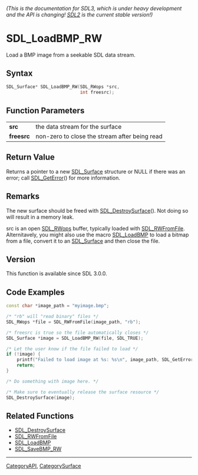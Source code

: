 ###### (This is the documentation for SDL3, which is under heavy development and the API is changing! [SDL2](https://wiki.libsdl.org/SDL2/) is the current stable version!)
# SDL_LoadBMP_RW

Load a BMP image from a seekable SDL data stream.

## Syntax

```c
SDL_Surface* SDL_LoadBMP_RW(SDL_RWops *src,
                            int freesrc);

```

## Function Parameters

|                 |                                               |
| --------------- | --------------------------------------------- |
| **src**         | the data stream for the surface               |
| **freesrc**     | non-zero to close the stream after being read |

## Return Value

Returns a pointer to a new [SDL_Surface](SDL_Surface) structure or NULL if
there was an error; call [SDL_GetError](SDL_GetError)() for more
information.

## Remarks

The new surface should be freed with
[SDL_DestroySurface](SDL_DestroySurface)(). Not doing so will result in a
memory leak.

src is an open [SDL_RWops](SDL_RWops) buffer, typically loaded with
[SDL_RWFromFile](SDL_RWFromFile). Alternitavely, you might also use the
macro [SDL_LoadBMP](SDL_LoadBMP) to load a bitmap from a file, convert it
to an [SDL_Surface](SDL_Surface) and then close the file.

## Version

This function is available since SDL 3.0.0.

## Code Examples

```c++
const char *image_path = "myimage.bmp";

/* "rb" will "read binary" files */
SDL_RWops *file = SDL_RWFromFile(image_path, "rb");

/* freesrc is true so the file automatically closes */
SDL_Surface *image = SDL_LoadBMP_RW(file, SDL_TRUE);

/* Let the user know if the file failed to load */
if (!image) {
    printf("Failed to load image at %s: %s\n", image_path, SDL_GetError());
    return;
}

/* Do something with image here. */

/* Make sure to eventually release the surface resource */
SDL_DestroySurface(image);
```

## Related Functions

* [SDL_DestroySurface](SDL_DestroySurface)
* [SDL_RWFromFile](SDL_RWFromFile)
* [SDL_LoadBMP](SDL_LoadBMP)
* [SDL_SaveBMP_RW](SDL_SaveBMP_RW)

----
[CategoryAPI](CategoryAPI), [CategorySurface](CategorySurface)


